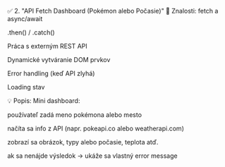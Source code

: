 ✅ 2. "API Fetch Dashboard (Pokémon alebo Počasie)"
🧠 Znalosti:
fetch a async/await

.then() / .catch()

Práca s externým REST API

Dynamické vytváranie DOM prvkov

Error handling (keď API zlyhá)

Loading stav

💡 Popis:
Mini dashboard:

používateľ zadá meno pokémona alebo mesto

načíta sa info z API (napr. pokeapi.co alebo weatherapi.com)

zobrazí sa obrázok, typy alebo počasie, teplota atď.

ak sa nenájde výsledok → ukáže sa vlastný error message